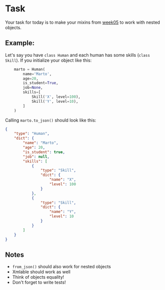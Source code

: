 # Task

Your task for today is to make your mixins from [week05]() to work with nested objects.

## Example:
Let's say you have `class Human` and each human has some skills (`class Skill`). If you initialize your object like this:
```python
    marto = Human(
        name='Marto',
        age=20,
        is_student=True,
        job=None,
        skills=[
            Skill('X', level=100),
            Skill('Y', level=10),
        ]
    )
```

Calling `marto.to_json()` should look like this:
```json
{
    "type": "Human",
    "dict": {
        "name": "Marto",
        "age": 20,
        "is_student": true,
        "job": null,
        "skills": [
            {
                "type": "Skill",
                "dict": {
                    "name": "X",
                    "level": 100
                }
            },
            {
                "type": "Skill",
                "dict": {
                    "name": "Y",
                    "level": 10
                }
            }
        ]
    }
}
```

## Notes

* `from_json()` should also work for nested objects
* Xmlable should work as well
* Think of objects equality!
* Don't forget to write tests!

